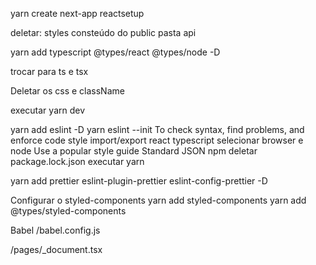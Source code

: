 yarn create next-app reactsetup

deletar:
styles
consteúdo do public
pasta api

yarn add typescript @types/react @types/node -D

trocar para ts e tsx

Deletar os css e className

executar yarn dev

yarn add eslint -D
yarn eslint --init
To check syntax, find problems, and enforce code style
import/export
react
typescript
selecionar browser e node
Use a popular style guide
Standard
JSON
npm
deletar package.lock.json
executar yarn

yarn add prettier eslint-plugin-prettier eslint-config-prettier -D


Configurar o styled-components
yarn add styled-components
yarn add @types/styled-components

Babel
/babel.config.js

/pages/_document.tsx
